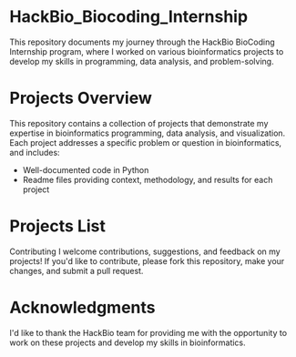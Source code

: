 # HackBio_Biocoding_Internship
 This repository documents my journey through the HackBio BioCoding Internship program, where I worked on various bioinformatics projects to develop my skills in programming, data analysis, and problem-solving.

# Projects Overview
This repository contains a collection of projects that demonstrate my expertise in bioinformatics programming, data analysis, and visualization. Each project addresses a specific problem or question in bioinformatics, and includes:

- Well-documented code in Python
- Readme files providing context, methodology, and results for each project

# Projects List

Contributing
I welcome contributions, suggestions, and feedback on my projects! If you'd like to contribute, please fork this repository, make your changes, and submit a pull request.

# Acknowledgments
I'd like to thank the HackBio team for providing me with the opportunity to work on these projects and develop my skills in bioinformatics.

